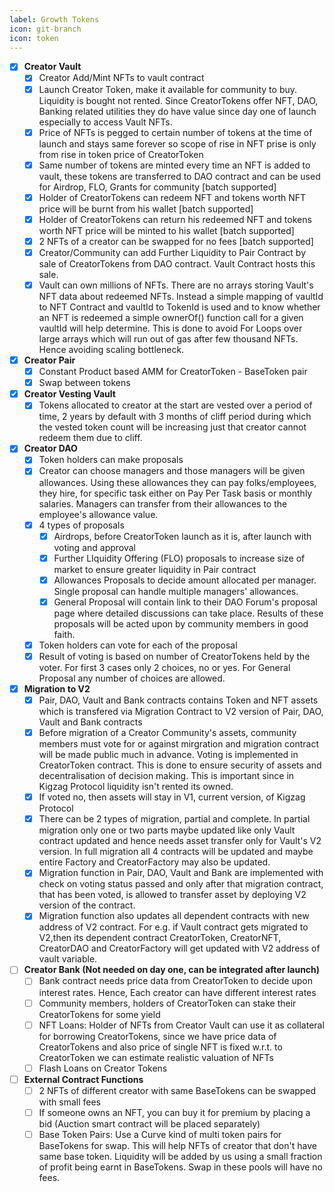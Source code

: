 ```yaml
---
label: Growth Tokens
icon: git-branch
icon: token
---
```


- [x] <b>Creator Vault</b>
  - [x] Creator Add/Mint NFTs to vault contract
  - [x] Launch Creator Token, make it available for community to buy. Liquidity is bought not rented. Since CreatorTokens offer NFT, DAO, Banking related utilities they do have value since day one of launch especially to access Vault NFTs.
  - [x] Price of NFTs is pegged to certain number of tokens at the time of launch and stays same forever so scope of rise in NFT prise is only from rise in token price of CreatorToken
  - [x] Same number of tokens are minted every time an NFT is added to vault, these tokens are transferred to DAO contract and can be used for Airdrop, FLO, Grants for community [batch supported]
  - [x] Holder of CreatorTokens can redeem NFT and tokens worth NFT price will be burnt from his wallet [batch supported]
  - [x] Holder of CreatorTokens can return his redeemed NFT and tokens worth NFT price will be minted to his wallet [batch supported]
  - [x] 2 NFTs of a creator can be swapped for no fees [batch supported]
  - [x] Creator/Community can add Further Liquidity to Pair Contract by sale of CreatorTokens from DAO contract. Vault Contract hosts this sale.
  - [x] Vault can own millions of NFTs. There are no arrays storing Vault's NFT data about redeemed NFTs. Instead a simple mapping of vaultId to NFT Contract and vaultId to TokenId is used and to know whether an NFT is redeemed a simple ownerOf() function call for a given vaultId will help determine. This is done to avoid For Loops over large arrays which will run out of gas after few thousand NFTs. Hence avoiding scaling bottleneck.

- [x] <b>Creator Pair</b>
  - [x] Constant Product based AMM for CreatorToken - BaseToken pair
  - [x] Swap between tokens

- [x] <b>Creator Vesting Vault</b>
  - [x] Tokens allocated to creator at the start are vested over a period of time, 2 years by default with 3 months of cliff period during which the vested token count will be increasing just that creator cannot redeem them due to cliff.

- [x] <b>Creator DAO</b>
  - [x] Token holders can make proposals 
  - [x] Creator can choose managers and those managers will be given allowances. Using these allowances they can pay folks/employees, they hire, for specific task either on Pay Per Task basis or monthly salaries. Managers can transfer from their allowances to the employee's allowance value. 
  - [x] 4 types of proposals 
    - [x] Airdrops, before CreatorToken launch as it is, after launch with voting and approval 
    - [x] Further LIquidity Offering (FLO) proposals to increase size of market to ensure greater liquidity in Pair contract
    - [x] Allowances Proposals to decide amount allocated per manager. Single proposal can handle multiple managers' allowances.
    - [x] General Proposal will contain link to their DAO Forum's proposal page where detailed discussions can take place. Results of these proposals will be acted upon by community members in good faith.
  - [x] Token holders can vote for each of the proposal
  - [x] Result of voting is based on number of CreatorTokens held by the voter. For first 3 cases only 2 choices, no or yes. For General Proposal any number of choices are allowed. 

- [x] <b>Migration to V2</b> 
  - [x] Pair, DAO, Vault and Bank contracts contains Token and NFT assets which is transfered via Migration Contract to V2 version of Pair, DAO, Vault and Bank contracts
  - [x] Before migration of a Creator Community's assets, community members must vote for or against mirgration and migration contract will be made public much in advance. Voting is implemented in CreatorToken contract. This is done to ensure security of assets and decentralisation of decision making. This is important since in Kigzag Protocol liquidity isn't rented its owned.
  - [x] If voted no, then assets will stay in V1, current version, of Kigzag Protocol
  - [x] There can be 2 types of migration, partial and complete. In partial migration only one or two parts maybe updated like only Vault contract updated and hence needs asset transfer only for Vault's V2 version. In full migration all 4 contracts will be updated and maybe entire Factory and CreatorFactory may also be updated. 
  - [x] Migration function in Pair, DAO, Vault and Bank are implemented with check on voting status passed and only after that migration contract, that has been voted, is allowed to transfer asset by deploying V2 version of the contract.
  - [x] Migration function also updates all dependent contracts with new address of V2 contract. For e.g. if Vault contract gets migrated to V2,then its dependent contract CreatorToken, CreatorNFT, CreatorDAO and CreatorFactory will get updated with V2 address of vault variable.

- [ ] <b>Creator Bank (Not needed on day one, can be integrated after launch)</b>
  - [ ] Bank contract needs price data from CreatorToken to decide upon interest rates. Hence, Each creator can have different interest rates
  - [ ] Community members, holders of CreatorToken can stake their CreatorTokens for some yield
  - [ ] NFT Loans: Holder of NFTs from Creator Vault can use it as collateral for borrowing CreatorTokens, since we have price data of CreatorTokens and also price of single NFT is fixed w.r.t. to CreatorToken we can estimate realistic valuation of NFTs
  - [ ] Flash Loans on Creator Tokens 

- [ ] <b>External Contract Functions</b>
  - [ ] 2 NFTs of different creator with same BaseTokens can be swapped with small fees 
  - [ ] If someone owns an NFT, you can buy it for premium by placing a bid (Auction smart contract will be placed separately) 
  - [ ] Base Token Pairs: Use a Curve kind of multi token pairs for BaseTokens for swap. This will help NFTs of creator that don't have same base token. Liquidity will be added by us using a small fraction of profit being earnt in BaseTokens. Swap in these pools will have no fees.
